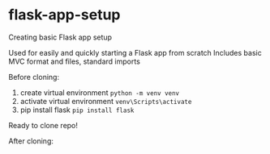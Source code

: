 # flask-app-setup
Creating basic Flask app setup

Used for easily and quickly starting a Flask app from scratch
Includes basic MVC format and files, standard imports

Before cloning:
1. create virtual environment
```python -m venv venv```
2. activate virtual environment
```venv\Scripts\activate```
3. pip install flask
```pip install flask```

Ready to clone repo!

After cloning:
